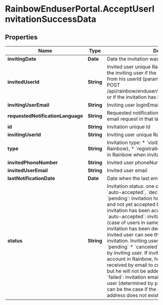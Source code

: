 # RainbowEnduserPortal.AcceptUserInvitationSuccessData

## Properties

Name | Type | Description | Notes
------------ | ------------- | ------------- | -------------
**invitingDate** | **Date** | Date the invitation was created | 
**invitedUserId** | **String** | Invited user unique Rainbow Id.    Only available for the inviting user if the invited user has been invited from his userId (parameter invitedUserId in API POST /api/rainbow/enduser/v1.0/users/:userId/invitations) or if the invitation has been accepted. | [optional] 
**invitingUserEmail** | **String** | Inviting user loginEmail | 
**requestedNotificationLanguage** | **String** | Requested notification language (used to re-send email request in that language) | 
**id** | **String** | Invitation unique Id | 
**invitingUserId** | **String** | Inviting user unique Rainbow Id | 
**type** | **String** | Invitation type:   * &#x60;visibility&#x60; (invited user exists in Rainbow), * &#x60;registration&#x60; (invited user did not exist in Rainbow when invitation was sent)   | 
**invitedPhoneNumber** | **String** | Invited user phoneNumber | [optional] 
**invitedUserEmail** | **String** | Invited user email | [optional] 
**lastNotificationDate** | **Date** | Date when the last email notification was sent | 
**status** | **String** | Invitation status: one of &#x60;pending&#x60;, &#x60;accepted&#x60;, &#x60;auto-accepted&#x60;, &#x60;declined&#x60;, &#x60;canceled&#x60;, &#x60;failed&#x60;* &#x60;pending&#x60;: invitation has been sent by inviting user and not yet accepted by invited user * &#x60;accepted&#x60;: invitation has been accepted by invited user * &#x60;auto-accepted&#x60;: invitation has been auto-accepted (case of users in same company) * &#x60;declined&#x60;: invitation has been declined by invited user. Only invited user can see that he has declined an invitation. Inviting user still see the invitation as &#x60;pending&#x60; * &#x60;canceled&#x60;: invitation has been canceled by inviting user. If invited user does not have an account in Rainbow, he can still use this invitationId received by email to create his Rainbow account, but he will not be added to inviting user roster. * &#x60;failed&#x60;: invitation email failed to be sent to invited user (determined by parsing SMTP server logs). It can be the case if the provided invited email address does not exists.   | 


